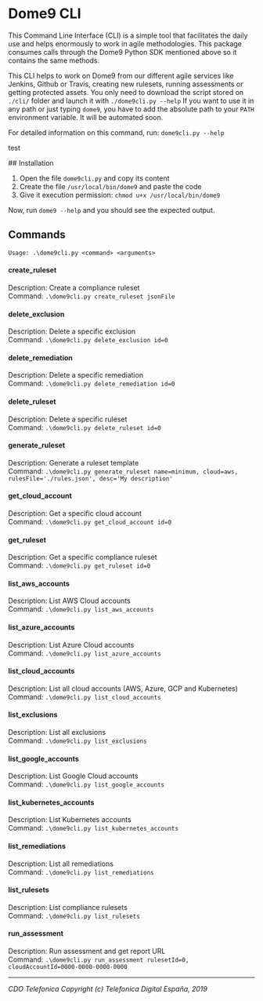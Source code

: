 # Dome9 CLI

This Command Line Interface (CLI) is a simple tool that facilitates the daily use and helps enormously to work in agile methodologies.
This package consumes calls through the Dome9 Python SDK mentioned above so it contains the same methods.

This CLI helps to work on Dome9 from our different agile services like Jenkins, Github or Travis, creating new rulesets, running
assessments or getting protected assets. You only need to download the script stored on `./cli/` folder and launch it with `./dome9cli.py --help`
If you want to use it in any path or just typing `dome9`, you have to add the absolute path to your `PATH` environment variable. It will be
automated soon. 

For detailed information on this command, run:
`dome9cli.py --help`


test

## Installation

1. Open the file `dome9cli.py` and copy its content
1. Create the file `/usr/local/bin/dome9` and paste the code
1. Give it execution permission: `chmod u+x /usr/local/bin/dome9`

Now, run `dome9 --help` and you should see the expected output.

## Commands


```
Usage: .\dome9cli.py <command> <arguments>

```

#### create_ruleset  
Description: Create a compliance ruleset  
Command: `.\dome9cli.py create_ruleset jsonFile`  


#### delete_exclusion  
Description: Delete a specific exclusion  
Command: `.\dome9cli.py delete_exclusion id=0`  


#### delete_remediation  
Description: Delete a specific remediation  
Command: `.\dome9cli.py delete_remediation id=0`  


#### delete_ruleset  
Description: Delete a specific ruleset  
Command: `.\dome9cli.py delete_ruleset id=0`  


#### generate_ruleset  
Description: Generate a ruleset template  
Command: `.\dome9cli.py generate_ruleset name=minimum, cloud=aws, rulesFile='./rules.json', desc='My description'`  


#### get_cloud_account  
Description: Get a specific cloud account  
Command: `.\dome9cli.py get_cloud_account id=0`  


#### get_ruleset  
Description: Get a specific compliance ruleset  
Command: `.\dome9cli.py get_ruleset id=0`  


#### list_aws_accounts  
Description: List AWS Cloud accounts  
Command: `.\dome9cli.py list_aws_accounts`  


#### list_azure_accounts  
Description: List Azure Cloud accounts  
Command: `.\dome9cli.py list_azure_accounts`  


#### list_cloud_accounts  
Description: List all cloud accounts (AWS, Azure, GCP and Kubernetes)  
Command: `.\dome9cli.py list_cloud_accounts`  


#### list_exclusions  
Description: List all exclusions  
Command: `.\dome9cli.py list_exclusions`  


#### list_google_accounts  
Description: List Google Cloud accounts  
Command: `.\dome9cli.py list_google_accounts`  


#### list_kubernetes_accounts  
Description: List Kubernetes accounts  
Command: `.\dome9cli.py list_kubernetes_accounts`  


#### list_remediations  
Description: List all remediations  
Command: `.\dome9cli.py list_remediations`  


#### list_rulesets  
Description: List compliance rulesets  
Command: `.\dome9cli.py list_rulesets`  


####  run_assessment  
Description: Run assessment and get report URL  
Command: `.\dome9cli.py run_assessment rulesetId=0, cloudAccountId=0000-0000-0000-0000`  

---

_CDO Telefonica_
_Copyright (c) Telefonica Digital España, 2019_